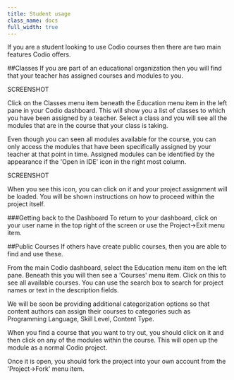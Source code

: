 ```yaml
---
title: Student usage
class_name: docs
full_width: true
---
```


If you are a student looking to use Codio courses then there are two main features Codio offers.

##Classes
If you are part of an educational organization then you will find that your teacher has assigned courses and modules to you. 

SCREENSHOT

Click on the Classes menu item beneath the Education menu item in the left pane in your Codio dashboard. This will show you a list of classes to which you have been assigned by a teacher. Select a class and you will see all the modules that are in the course that your class is taking. 

Even though you can seen all modules available for the course, you can only access the modules that have been specifically assigned by your teacher at that point in time. Assigned modules can be identified by the appearance if the 'Open in IDE' icon in the right most column.

SCREENSHOT

When you see this icon, you can click on it and your project assignment will be loaded. You will be shown instructions on how to proceed within the project itself.

###Getting back to the Dashboard
To return to your dashboard, click on your user name in the top right of the screen or use the Project->Exit menu item.


##Public Courses
If others have create public courses, then you are able to find and use these.

From the main Codio dashboard, select the Education menu item on the left pane. Beneath this you will then see a 'Courses' menu item. Click on this to see all available courses. You can use the search box to search for project names or text in the description fields.

We will be soon be providing additional categorization options so that content authors can assign their courses to categories such as Programming Language, Skill Level, Content Type. 

When you find a course that you want to try out, you should click on it and then click on any of the modules within the course. This will open up the module as a normal Codio project.

Once it is open, you should fork the project into your own account from the 'Project->Fork' menu item.